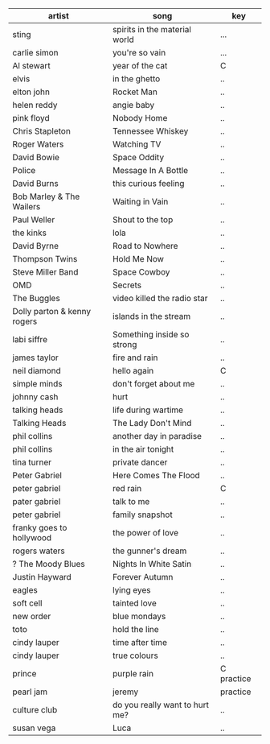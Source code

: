 | artist | song | key |
--------|------|-----
sting | spirits in the material world | ...
carlie simon | you're so vain | ...
Al stewart | year of the cat | C 
elvis | in the ghetto | ..
elton john | Rocket Man | ..
helen reddy | angie baby | ..
pink floyd |  Nobody Home | ..
Chris Stapleton | Tennessee Whiskey | ..
Roger Waters | Watching TV | ..
David Bowie | Space Oddity | ..
Police | Message In A Bottle | ..
David Burns | this curious feeling | ..
Bob Marley & The Wailers | Waiting in Vain | ..
Paul Weller | Shout to the top | ..
the kinks | lola | ..
David Byrne | Road to Nowhere | .. 
Thompson Twins | Hold Me Now | ..
Steve Miller Band | Space Cowboy | ..
OMD | Secrets | ..
The Buggles | video killed the radio star | ..
Dolly parton & kenny rogers | islands in the stream | ..
labi siffre | Something inside so strong | ..
james taylor | fire and rain | ..
neil diamond | hello again | C 
simple minds | don't forget about me | ..
johnny cash | hurt | ..
talking heads | life during wartime | ..
Talking Heads | The Lady Don't Mind | .. 
phil collins | another day in paradise | ..
phil collins | in the air tonight | ..
tina turner | private dancer | ..
Peter Gabriel | Here Comes The Flood | ..
peter gabriel | red rain | C
pater gabriel | talk to me | ..
peter gabriel | family snapshot | ..
franky goes to hollywood | the power of love | ..
rogers waters | the gunner's dream | ..
? The Moody Blues | Nights In White Satin | ..
Justin Hayward | Forever Autumn | ..
eagles | lying eyes | ..
soft cell | tainted love | ..
new order | blue mondays | ..
toto | hold the line | ..
cindy lauper | time after time | ..
cindy lauper | true colours | ..
prince | purple rain | C practice
pearl jam | jeremy | practice
culture club | do you really want to hurt me? | ..
susan vega | Luca | ..
